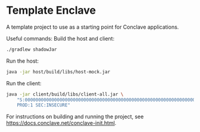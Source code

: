 # Template Enclave
A template project to use as a starting point for Conclave applications.

Useful commands:
Build the host and client:
```bash
./gradlew shadowJar
```

Run the host:
```bash
java -jar host/build/libs/host-mock.jar
```

Run the client:
```bash
java -jar client/build/libs/client-all.jar \
    "S:0000000000000000000000000000000000000000000000000000000000000000 \
    PROD:1 SEC:INSECURE"
```

For instructions on building and running the project, see https://docs.conclave.net/conclave-init.html.

